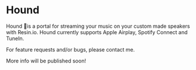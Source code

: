 # Hound
Hound 🐶is a portal for streaming your music on your custom made speakers with Resin.io. Hound currently supports Apple Airplay, Spotify Connect and TuneIn. 

For feature requests and/or bugs, please contact me.

More info will be published soon!
